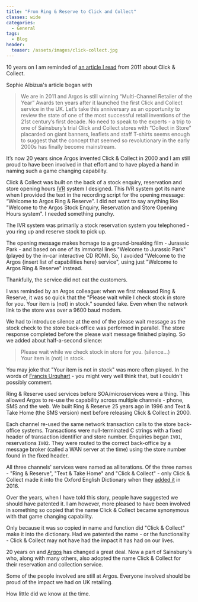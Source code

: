 ```yaml
---
title: "From Ring & Reserve to Click and Collect"
classes: wide
categories:
  - General
tags:
  - Blog
header:
  teaser: /assets/images/click-collect.jpg
---
```

10 years on I am reminded of [an article I read](https://internetretailing.net/guest-comment/guest-comment/guest-column-click-and-collect---10-years-on) from 2011 about Click & Collect.

Sophie Albizua's article began with

> We are in 2011 and Argos is still winning “Multi-Channel Retailer of the Year” Awards ten years after it launched the first Click and Collect service in the UK. Let’s take this anniversary as an opportunity to review the state of one of the most successful retail inventions of the 21st century’s first decade. No need to speak to the experts - a trip to one of Sainsbury’s trial Click and Collect stores with “Collect in Store” placarded on giant banners, leaflets and staff T-shirts seems enough to suggest that the concept that seemed so revolutionary in the early 2000s has finally become mainstream.

It’s now 20 years since Argos invented Click & Collect in 2000 and I am still proud to have been involved in that effort and to have played a hand in naming such a game changing capability.

Click & Collect was built on the back of a stock enquiry, reservation and store opening hours [IVR](https://en.wikipedia.org/wiki/Interactive_voice_response_) system I designed. This IVR system got its name when I provided the text in the recording script for the opening message: “Welcome to Argos Ring & Reserve”. I did not want to say anything like "Welcome to the Argos Stock Enquiry, Reservation and Store Opening Hours system". I needed something punchy.

The IVR system was primarily a stock reservation system you telephoned - you ring up and reserve stock to pick up.

The opening message makes homage to a ground-breaking film - Jurassic Park - and based on one of its immortal lines  "Welcome to Jurassic Park" (played by the in-car interactive CD ROM). So, I avoided "Welcome to the Argos {insert list of capabilities here} service", using just "Welcome to Argos Ring & Reserve" instead.

Thankfully, the service did not eat the customers.

I was reminded by an Argos colleague: when we first released Ring & Reserve, it was so quick that the "Please wait while I check stock in store for you. Your item is (not) in stock." sounded fake. Even when the network link to the store was over a 9600 baud modem.

We had to introduce silence at the end of the please wait message as the stock check to the store back-office was performed in parallel. The store response completed before the please wait message finished playing. So we added about half-a-second silence:

> Please wait while we check stock in store for you. (silence...)<br/>
> Your item is (not) in stock.

You may joke that "Your item is not in stock" was more often played. In the words of [Francis Urquhart](https://en.wikipedia.org/wiki/Francis_Urquhart) - you might very well think that, but I couldn't possibly comment.

Ring & Reserve used services before SOA/microservices were a thing. This allowed Argos to re-use the capability across multiple channels - phone, SMS and the web. We built Ring & Reserve 25 years ago in 1996 and Text & Take Home (the SMS version) next before releasing Click & Collect in 2000.

Each channel re-used the same network transaction calls to the store back-office systems. Transactions were null-terminated C strings with a fixed header of transaction identifier and store number. Enquiries began `IV01`, reservations `IV02`. They were routed to the correct back-office by a message broker (called a WAN server at the time) using the store number found in the fixed header.

All three channels' services were named as alliterations. Of the three names - "Ring & Reserve", "Text & Take Home" and "Click & Collect" - only Click & Collect made it into the Oxford English Dictionary when they [added it](https://public.oed.com/updates/new-words-list-september-2016/) in 2016.

Over the years, when I have told this story, people have suggested we should have patented it. I am however, more pleased to have been involved in something so copied that the name Click & Collect became synonymous with that game changing capability.

Only because it was so copied in name and function did "Click & Collect" make it into the dictionary. Had we patented the name - or the functionality - Click & Collect may not have had the impact it has had on our lives.

20 years on and [Argos](https://en.wikipedia.org/wiki/Argos_%28retailer%29) has changed a great deal. Now a part of Sainsbury's who, along with many others, also adopted the name Click & Collect for their reservation and collection service.

Some of the people involved are still at Argos. Everyone involved should be proud of the impact we had on UK retailing.

How little did we know at the time.
